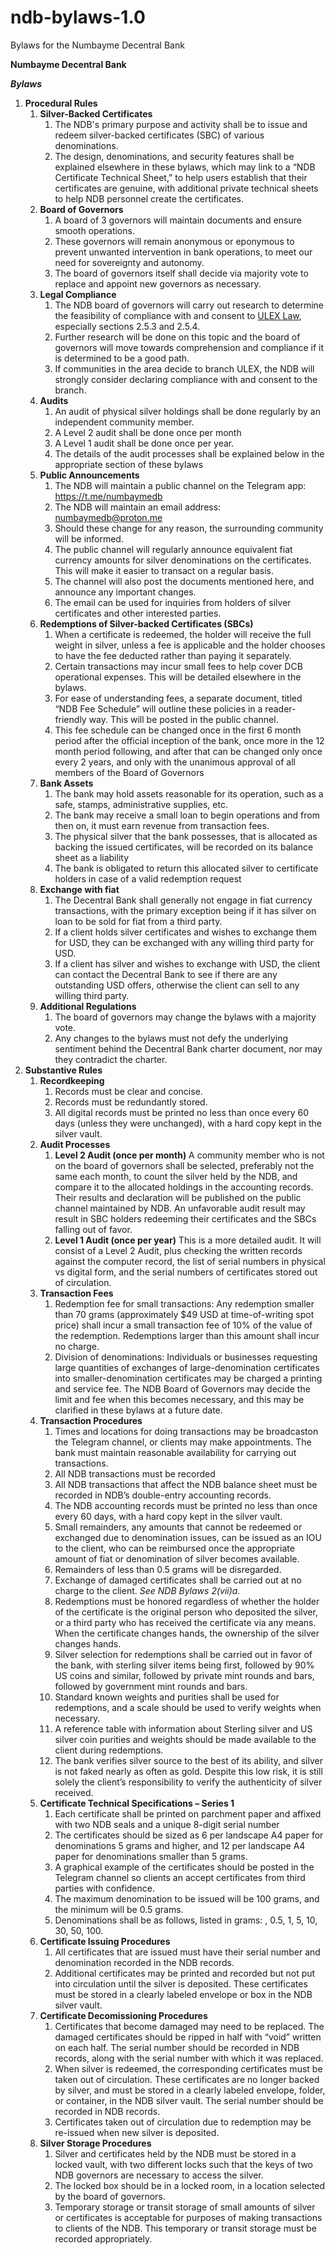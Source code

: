 # ndb-bylaws-1.0
Bylaws for the Numbayme Decentral Bank 

﻿****Numbayme Decentral Bank****

***Bylaws***

1. **Procedural Rules** 
   1. **Silver-Backed Certificates**
      1. The NDB's primary purpose and activity shall be to issue and redeem silver-backed certificates (SBC) of various denominations.
      1. The design, denominations, and security features shall be explained elsewhere in these bylaws, which may link to a “NDB Certificate Technical Sheet,”  to help users establish that their certificates are genuine, with additional private technical sheets to help NDB personnel create the certificates.
   4. **Board of Governors** 
      1. A board of 3 governors will maintain documents and ensure smooth operations.
      1. These governors will remain anonymous or eponymous to prevent unwanted intervention in bank operations, to meet our need for sovereignty and autonomy.
      1. The board of governors itself shall decide via majority vote to replace and appoint new governors as necessary.
   1. **Legal Compliance** 
      1. The NDB board of governors will carry out research to determine the feasibility of compliance with and consent to [ULEX Law](https://github.com/ulex-opensource/Ulex), especially sections 2.5.3 and 2.5.4.
      1. Further research will be done on this topic and the board of governors will move towards comprehension and compliance if it is determined to be a good path.
      1. If communities in the area decide to branch ULEX, the NDB will strongly consider declaring compliance with and consent to the branch.
   6. **Audits**
      1. An audit of physical silver holdings shall be done regularly by an independent community member.
      1. A Level 2 audit shall be done once per month
      1. A Level 1 audit shall be done once per year.
      1. The details of the audit processes shall be explained below in the appropriate section of these bylaws
   7. **Public Announcements**
      1. The NDB will maintain a public channel on the Telegram app: https://t.me/numbaymedb
      1. The NDB will maintain an email address: numbaymedb@proton.me 
      1. Should these change for any reason, the surrounding community will be informed.
      1. The public channel will regularly announce equivalent fiat currency amounts for silver denominations on the certificates. This will make it easier to transact on a regular basis.
      1. The channel will also post the documents mentioned here, and announce any important changes.
      1. The email can be used for inquiries from holders of silver certificates and other interested parties.
   8. **Redemptions of Silver-backed Certificates (SBCs)**  
      1. When a certificate is redeemed, the holder will receive the full weight in silver, unless a fee is applicable and the holder chooses to have the fee deducted rather than paying it separately.
      1. Certain transactions may incur small fees to help cover DCB operational expenses. This will be detailed elsewhere in the bylaws.
      1. For ease of understanding fees, a separate document, titled “NDB Fee Schedule” will outline these policies in a reader-friendly way. This will be posted in the public channel.
      1. This fee schedule can be changed once in the first 6 month period after the official inception of the bank, once more in the 12 month period following, and after that can be changed only once every 2 years, and only with the unanimous approval of all members of the Board of Governors
   9. **Bank Assets**
      1. The bank may hold assets reasonable for its operation, such as a safe, stamps, administrative supplies, etc.
      1. The bank may receive a small loan to begin operations and from then on, it must earn revenue from transaction fees.
      1. The physical silver that the bank possesses, that is allocated as backing the issued certificates, will be recorded on its balance sheet as a liability
      1. The bank is obligated to return this allocated silver to certificate holders in case of a valid redemption request
   10. **Exchange with fiat**
       1. The Decentral Bank shall generally not engage in fiat currency transactions, with the primary exception being if it has silver on loan to be sold for fiat from a third party.
       1. If a client holds silver certificates and wishes to exchange them for USD, they can be exchanged with any willing third party for USD.
       1. If a client has silver and wishes to exchange with USD, the client can contact the Decentral Bank to see if there are any outstanding USD offers, otherwise the client can sell to any willing third party.
   11. **Additional Regulations**
       1. The board of governors may change the bylaws with a majority vote.
       1. Any changes to the bylaws must not defy the underlying sentiment behind the Decentral Bank charter document, nor may they contradict the charter.
1. **Substantive Rules**
   1. **Recordkeeping**
      1. Records must be clear and concise.
      1. Records must be redundantly stored.
      1. All digital records must be printed no less than once every 60 days (unless they were unchanged), with a hard copy kept in the silver vault.
   1. **Audit Processes**
      1. **Level 2 Audit (once per month)** A community member who is not on the board of governors shall be selected, preferably not the same each month, to count the silver held by the NDB, and compare it to the allocated holdings in the accounting records. Their results and declaration will be published on the public channel maintained by NDB. An unfavorable audit result may result in SBC holders redeeming their certificates and the SBCs falling out of favor.
      1. **Level 1 Audit (once per year)** This is a more detailed audit. It will consist of a Level 2 Audit, plus checking the written records against the computer record, the list of serial numbers in physical vs digital form, and the serial numbers of certificates stored out of circulation.
   1. **Transaction Fees**
      1. Redemption fee for small transactions: Any redemption smaller than 70 grams (approximately $49 USD at time-of-writing spot price) shall incur a small transaction fee of 10% of the value of the redemption. Redemptions larger than this amount shall incur no charge.
      1. Division of denominations: Individuals or businesses requesting large quantities of exchanges of large-denomination certificates into smaller-denomination certificates may be charged a printing and service fee. The NDB Board of Governors may decide the limit and fee when this becomes necessary, and this may be clarified in these bylaws at a future date.
   1. **Transaction Procedures**
      1. Times and locations for doing transactions may be broadcaston the Telegram channel, or clients may make appointments. The bank must maintain reasonable availability for carrying out transactions.
      1. All NDB transactions must be recorded
      1. All NDB transactions that affect the NDB balance sheet must be recorded in NDB’s double-entry accounting records.
      1. The NDB accounting records must be printed no less than once every 60 days, with a hard copy kept in the silver vault.
      1. Small remainders, any amounts that cannot be redeemed or exchanged due to denomination issues, can be issued as an IOU to the client, who can be reimbursed once the appropriate amount of fiat or denomination of silver becomes available.
      1. Remainders of less than 0.5 grams will be disregarded.
      1. Exchange of damaged certificates shall be carried out at no charge to the client. *See NDB Bylaws 2(vii)a.*
      1. Redemptions must be honored regardless of whether the holder of the certificate is the original person who deposited the silver, or a third party who has received the certificate via any means. When the certificate changes hands, the ownership of the silver changes hands.
      1. Silver selection for redemptions shall be carried out in favor of the bank, with sterling silver items being first, followed by 90% US coins and similar, followed by private mint rounds and bars, followed by government mint rounds and bars.
      1. Standard known weights and purities shall be used for redemptions, and a scale should be used to verify weights when necessary.  
      1. A reference table with information about Sterling silver and US silver coin purities and weights should be made available to the client during redemptions.
      1. The bank verifies silver source to the best of its ability, and silver is not faked nearly as often as gold. Despite this low risk, it is still solely the client’s responsibility to verify the authenticity of silver received.
   1. **Certificate Technical Specifications – Series 1**
      1. Each certificate shall be printed on parchment paper and affixed with two NDB seals and a unique 8-digit serial number
      1. The certificates should be sized as 6 per landscape A4 paper for denominations 5 grams and higher, and 12 per landscape A4 paper for denominations smaller than 5 grams.
      1. A graphical example of the certificates should be posted in the Telegram channel so clients an accept certificates from third parties with confidence.
      1. The maximum denomination to be issued will be 100 grams, and the minimum will be 0.5 grams.
      1. Denominations shall be as follows, listed in grams: , 0.5, 1, 5, 10, 30, 50, 100.
   1. **Certificate Issuing Procedures**
      1. All certificates that are issued must have their serial number and denomination recorded in the NDB records.
      1. Additional certificates may be printed and recorded but not put into circulation until the silver is deposited. These certificates must be stored in a clearly labeled envelope or box in the NDB silver vault.
   1. **Certificate Decomissioning Procedures**
      1. Certificates that become damaged may need to be replaced. The damaged certificates should be ripped in half with “void” written on each half. The serial number should be recorded in NDB records, along with the serial number with which it was replaced.
      1. When silver is redeemed, the corresponding certificates must be taken out of circulation. These certificates are no longer backed by silver, and must be stored in a clearly labeled envelope, folder, or container, in the NDB silver vault. The serial number should be recorded in NDB records.
      1. Certificates taken out of circulation due to redemption may be re-issued when new silver is deposited.
   1. **Silver Storage Procedures**
      1. Silver and certificates held by the NDB must be stored in a locked vault, with two different locks such that the keys of two NDB governors are necessary to access the silver.
      1. The locked box should be in a locked room, in a location selected by the board of governors.
      1. Temporary storage or transit storage of small amounts of silver or certificates is acceptable for purposes of making transactions to clients of the NDB. This temporary or transit storage must be recorded appropriately.






